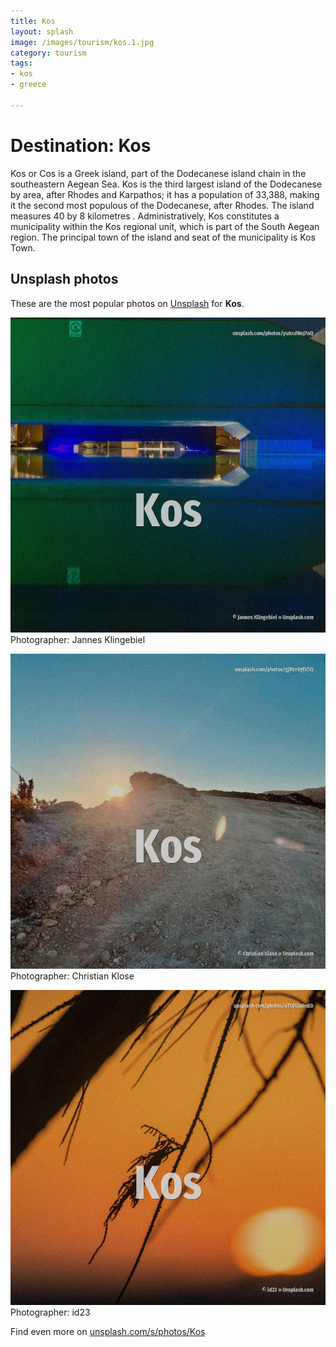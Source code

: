 ```yaml
---
title: Kos
layout: splash
image: /images/tourism/kos.1.jpg
category: tourism
tags:
- kos
- greece

---
```

# Destination: Kos

Kos or Cos  is a Greek island, part of the Dodecanese island chain in the southeastern Aegean Sea.
Kos is the third largest island of the Dodecanese by area, after Rhodes and Karpathos; it has a 
population of 33,388, making it the second most populous of the Dodecanese, after Rhodes.
The island measures 40 by 8 kilometres .
Administratively, Kos constitutes a municipality within the Kos regional unit, which is part of the 
South Aegean region.
The principal town of the island and seat of the municipality is Kos Town.

 
## Unsplash photos
These are the most popular photos on [Unsplash](https://unsplash.com) for **Kos**.
 
![Kos](/images/tourism/kos.1.jpg)
Photographer:  Jannes Klingebiel
 
![Kos](/images/tourism/kos.2.jpg)
Photographer:  Christian Klose
 
![Kos](/images/tourism/kos.3.jpg)
Photographer:  id23
 
Find even more on [unsplash.com/s/photos/Kos](https://unsplash.com/s/photos/Kos)
 
